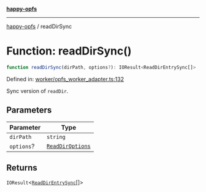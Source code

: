 [**happy-opfs**](../README.md)

***

[happy-opfs](../README.md) / readDirSync

# Function: readDirSync()

```ts
function readDirSync(dirPath, options?): IOResult<ReadDirEntrySync[]>
```

Defined in: [worker/opfs\_worker\_adapter.ts:132](https://github.com/JiangJie/happy-opfs/blob/7d6f4902eef2f34868c7991f5501261a1d1ff67a/src/worker/opfs_worker_adapter.ts#L132)

Sync version of `readDir`.

## Parameters

| Parameter | Type |
| ------ | ------ |
| `dirPath` | `string` |
| `options`? | [`ReadDirOptions`](../interfaces/ReadDirOptions.md) |

## Returns

`IOResult`\<[`ReadDirEntrySync`](../interfaces/ReadDirEntrySync.md)[]\>
